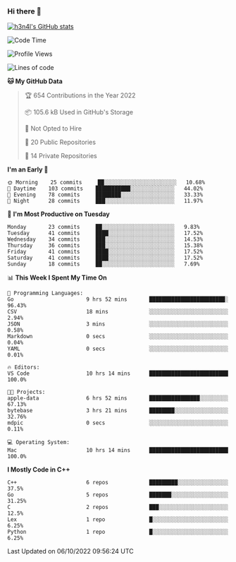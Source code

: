 ### Hi there 👋

[![h3n4l's GitHub stats](https://github-readme-stats.vercel.app/api?username=h3n4l&count_private=true&show_icons=true&theme=radical)](https://github.com/h3n4l/github-readme-stats)

<!--START_SECTION:waka-->
![Code Time](http://img.shields.io/badge/Code%20Time-720%20hrs%2055%20mins-blue)

![Profile Views](http://img.shields.io/badge/Profile%20Views-6-blue)

![Lines of code](https://img.shields.io/badge/From%20Hello%20World%20I%27ve%20Written-43%20Thousand%20lines%20of%20code-blue)

**🐱 My GitHub Data** 

> 🏆 654 Contributions in the Year 2022
 > 
> 📦 105.6 kB Used in GitHub's Storage 
 > 
> 🚫 Not Opted to Hire
 > 
> 📜 20 Public Repositories 
 > 
> 🔑 14 Private Repositories  
 > 
**I'm an Early 🐤** 

```text
🌞 Morning    25 commits     ██░░░░░░░░░░░░░░░░░░░░░░░   10.68% 
🌆 Daytime    103 commits    ███████████░░░░░░░░░░░░░░   44.02% 
🌃 Evening    78 commits     ████████░░░░░░░░░░░░░░░░░   33.33% 
🌙 Night      28 commits     ███░░░░░░░░░░░░░░░░░░░░░░   11.97%

```
📅 **I'm Most Productive on Tuesday** 

```text
Monday       23 commits     ██░░░░░░░░░░░░░░░░░░░░░░░   9.83% 
Tuesday      41 commits     ████░░░░░░░░░░░░░░░░░░░░░   17.52% 
Wednesday    34 commits     ███░░░░░░░░░░░░░░░░░░░░░░   14.53% 
Thursday     36 commits     ███░░░░░░░░░░░░░░░░░░░░░░   15.38% 
Friday       41 commits     ████░░░░░░░░░░░░░░░░░░░░░   17.52% 
Saturday     41 commits     ████░░░░░░░░░░░░░░░░░░░░░   17.52% 
Sunday       18 commits     ██░░░░░░░░░░░░░░░░░░░░░░░   7.69%

```


📊 **This Week I Spent My Time On** 

```text
💬 Programming Languages: 
Go                       9 hrs 52 mins       ████████████████████████░   96.43% 
CSV                      18 mins             ░░░░░░░░░░░░░░░░░░░░░░░░░   2.94% 
JSON                     3 mins              ░░░░░░░░░░░░░░░░░░░░░░░░░   0.58% 
Markdown                 0 secs              ░░░░░░░░░░░░░░░░░░░░░░░░░   0.04% 
YAML                     0 secs              ░░░░░░░░░░░░░░░░░░░░░░░░░   0.01%

🔥 Editors: 
VS Code                  10 hrs 14 mins      █████████████████████████   100.0%

🐱‍💻 Projects: 
apple-data               6 hrs 52 mins       ████████████████░░░░░░░░░   67.13% 
bytebase                 3 hrs 21 mins       ████████░░░░░░░░░░░░░░░░░   32.76% 
mdpic                    0 secs              ░░░░░░░░░░░░░░░░░░░░░░░░░   0.11%

💻 Operating System: 
Mac                      10 hrs 14 mins      █████████████████████████   100.0%

```

**I Mostly Code in C++** 

```text
C++                      6 repos             █████████░░░░░░░░░░░░░░░░   37.5% 
Go                       5 repos             ███████░░░░░░░░░░░░░░░░░░   31.25% 
C                        2 repos             ███░░░░░░░░░░░░░░░░░░░░░░   12.5% 
Lex                      1 repo              █░░░░░░░░░░░░░░░░░░░░░░░░   6.25% 
Python                   1 repo              █░░░░░░░░░░░░░░░░░░░░░░░░   6.25%

```



 Last Updated on 06/10/2022 09:56:24 UTC
<!--END_SECTION:waka-->

